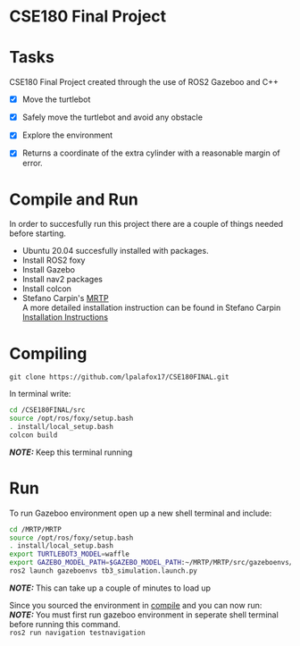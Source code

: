 CSE180 Final Project
=======
# Tasks
CSE180 Final Project created through the use of ROS2 Gazeboo and C++
- [x]  Move the turtlebot
- [x]  Safely move the turtlebot and avoid any obstacle
- [x]  Explore the environment
- [x]  Returns a coordinate of the extra cylinder with a reasonable margin of error.


# Compile and Run
In order to succesfully run this project there are a couple of things needed before starting. 
- Ubuntu 20.04 succesfully installed with packages.
- Install ROS2 foxy
- Install Gazebo
- Install nav2 packages
- Install colcon 
- Stefano Carpin's [MRTP](https://github.com/stefanocarpin/MRTP)<br/>
A more detailed installation instruction can be found in Stefano Carpin [Installation Instructions](https://github.com/stefanocarpin/MRTP/wiki/Installation-Intructions)

# Compiling 
`git clone https://github.com/lpalafox17/CSE180FINAL.git`  

In terminal write:
```bash
cd /CSE180FINAL/src
source /opt/ros/foxy/setup.bash
. install/local_setup.bash
colcon build
```
**_NOTE:_** Keep this terminal running <br/>

# Run

To run Gazeboo environment open up a new shell terminal and include:
```bash
cd /MRTP/MRTP
source /opt/ros/foxy/setup.bash
. install/local_setup.bash
export TURTLEBOT3_MODEL=waffle
export GAZEBO_MODEL_PATH=$GAZEBO_MODEL_PATH:~/MRTP/MRTP/src/gazeboenvs/models
ros2 launch gazeboenvs tb3_simulation.launch.py
```
**_NOTE:_** This can take up a couple of minutes to load up<br/>

Since you sourced the environment in [compile](https://github.com/lpalafox17/cse180-final/blob/main/README.md#compiling) and you can now  run:<br/> **_NOTE:_** You must first run gazeboo environment in seperate shell terminal before running this command.<br/>
`ros2 run navigation testnavigation`  




